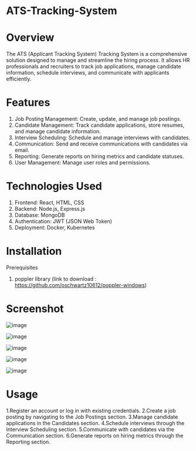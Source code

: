 # ATS-Tracking-System
# Overview
The ATS (Applicant Tracking System) Tracking System is a comprehensive solution designed to manage and streamline the hiring process. 
It allows HR professionals and recruiters to track job applications, manage candidate information, schedule interviews, and communicate with applicants efficiently.

# Features
1. Job Posting Management: Create, update, and manage job postings.
2. Candidate Management: Track candidate applications, store resumes, and manage candidate information.
3. Interview Scheduling: Schedule and manage interviews with candidates.
4. Communication: Send and receive communications with candidates via email.
5. Reporting: Generate reports on hiring metrics and candidate statuses.
6. User Management: Manage user roles and permissions.

# Technologies Used
1. Frontend: React, HTML, CSS
2. Backend: Node.js, Express.js
3. Database: MongoDB
4. Authentication: JWT (JSON Web Token)
5. Deployment: Docker, Kubernetes

# Installation
Prerequisites
1. poppler library (link to download : https://github.com/oschwartz10612/poppler-windows)
   
# Screenshot
![image](https://github.com/user-attachments/assets/1ffa0adc-f874-4309-aa4e-f6563b7367a6)

![image](https://github.com/user-attachments/assets/85ba8b2b-7e66-4f29-a0ea-a3cd7739d976)

![image](https://github.com/user-attachments/assets/fb3afb58-c53e-4543-a429-b7aff0f267ac)

![image](https://github.com/user-attachments/assets/e3e8d6b5-4717-4c2d-8879-acfd19aa0c33)

![image](https://github.com/user-attachments/assets/c6e45cf7-213e-4383-a76e-b53c40cbfcfa)

# Usage
1.Register an account or log in with existing credentials.
2.Create a job posting by navigating to the Job Postings section.
3.Manage candidate applications in the Candidates section.
4.Schedule interviews through the Interview Scheduling section.
5.Communicate with candidates via the Communication section.
6.Generate reports on hiring metrics through the Reporting section.

